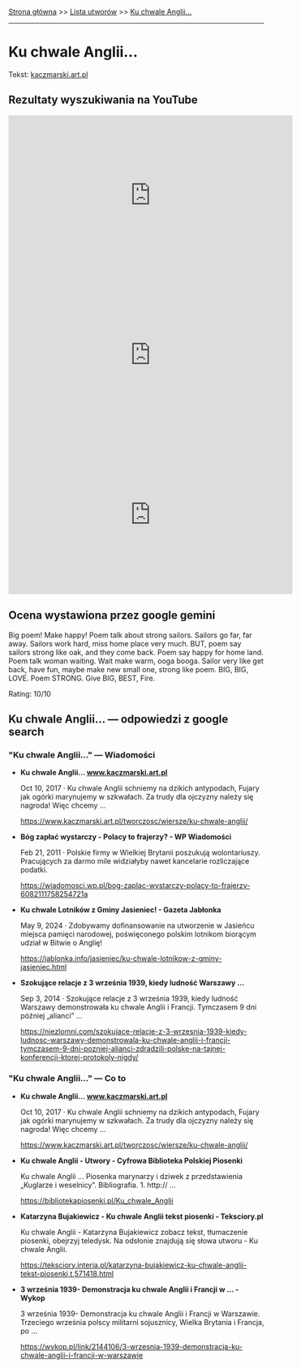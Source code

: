 [Strona główna](../index.md) >> [Lista utworów](../list.md) >> [Ku chwale Anglii…](238.md)

---

# Ku chwale Anglii…

Tekst: [kaczmarski.art.pl](https://www.kaczmarski.art.pl/tworczosc/wiersze/ku-chwale-anglii/)

## Rezultaty wyszukiwania na YouTube

<iframe width="560" height="315" src="https://www.youtube.com/embed/1yrgpOH3s1U?si=IdontcarewhotheIRSsendsImnotpayingtaxes" title="YouTube video player" frameborder="0" allow="accelerometer; autoplay; clipboard-write; encrypted-media; gyroscope; picture-in-picture; web-share" referrerpolicy="strict-origin-when-cross-origin" allowfullscreen></iframe>

<iframe width="560" height="315" src="https://www.youtube.com/embed/3EJBCao3U-k?si=IdontcarewhotheIRSsendsImnotpayingtaxes" title="YouTube video player" frameborder="0" allow="accelerometer; autoplay; clipboard-write; encrypted-media; gyroscope; picture-in-picture; web-share" referrerpolicy="strict-origin-when-cross-origin" allowfullscreen></iframe>

<iframe width="560" height="315" src="https://www.youtube.com/embed/MylAvQwpQXE?si=IdontcarewhotheIRSsendsImnotpayingtaxes" title="YouTube video player" frameborder="0" allow="accelerometer; autoplay; clipboard-write; encrypted-media; gyroscope; picture-in-picture; web-share" referrerpolicy="strict-origin-when-cross-origin" allowfullscreen></iframe>

## Ocena wystawiona przez google gemini

Big poem! Make happy! Poem talk about strong sailors. Sailors go far, far away. Sailors work hard, miss home place very much. BUT, poem say sailors strong like oak, and they come back. Poem say happy for home land. Poem talk woman waiting. Wait make warm, ooga booga. Sailor very like get back, have fun, maybe make new small one, strong like poem. BIG, BIG, LOVE. Poem STRONG. Give BIG, BEST, Fire.

Rating: 10/10


## Ku chwale Anglii… — odpowiedzi z google search

### "Ku chwale Anglii…" — Wiadomości

- **Ku chwale Anglii… www.kaczmarski.art.pl**

    Oct 10, 2017  ·  Ku chwale Anglii schniemy na dzikich antypodach, Fujary jak ogórki marynujemy w szkwałach. Za trudy dla ojczyzny należy się nagroda! Więc chcemy ... 

   <https://www.kaczmarski.art.pl/tworczosc/wiersze/ku-chwale-anglii/>
- **Bóg zapłać wystarczy - Polacy to frajerzy? - WP Wiadomości**

    Feb 21, 2011  ·  Polskie firmy w Wielkiej Brytanii poszukują wolontariuszy. Pracujących za darmo mile widziałyby nawet kancelarie rozliczające podatki. 

   <https://wiadomosci.wp.pl/bog-zaplac-wystarczy-polacy-to-frajerzy-6082111758254721a>
- **Ku chwale Lotników z Gminy Jasieniec! - Gazeta Jabłonka**

    May 9, 2024  ·  Zdobywamy dofinansowanie na utworzenie w Jasieńcu miejsca pamięci narodowej, poświęconego polskim lotnikom biorącym udział w Bitwie o Anglię! 

   <https://jablonka.info/jasieniec/ku-chwale-lotnikow-z-gminy-jasieniec.html>
- **Szokujące relacje z 3 września 1939, kiedy ludność Warszawy ...**

    Sep 3, 2014  ·  Szokujące relacje z 3 września 1939, kiedy ludność Warszawy demonstrowała ku chwale Anglii i Francji. Tymczasem 9 dni później „alianci” ... 

   <https://niezlomni.com/szokujace-relacje-z-3-wrzesnia-1939-kiedy-ludnosc-warszawy-demonstrowala-ku-chwale-anglii-i-francji-tymczasem-9-dni-pozniej-alianci-zdradzili-polske-na-tajnej-konferencji-ktorej-protokoly-nigdy/>

### "Ku chwale Anglii…" — Co to

- **Ku chwale Anglii… www.kaczmarski.art.pl**

    Oct 10, 2017  ·  Ku chwale Anglii schniemy na dzikich antypodach, Fujary jak ogórki marynujemy w szkwałach. Za trudy dla ojczyzny należy się nagroda! Więc chcemy ... 

   <https://www.kaczmarski.art.pl/tworczosc/wiersze/ku-chwale-anglii/>
- **Ku chwale Anglii - Utwory - Cyfrowa Biblioteka Polskiej Piosenki**

    Ku chwale Anglii ... Piosenka marynarzy i dziwek z przedstawienia „Kuglarze i weselnicy”. Bibliografia. 1. http:// ... 

   <https://bibliotekapiosenki.pl/Ku_chwale_Anglii>
- **Katarzyna Bujakiewicz - Ku chwale Anglii tekst piosenki - Teksciory.pl**

    Ku chwale Anglii - Katarzyna Bujakiewicz zobacz tekst, tłumaczenie piosenki, obejrzyj teledysk. Na odsłonie znajdują się słowa utworu - Ku chwale Anglii. 

   <https://teksciory.interia.pl/katarzyna-bujakiewicz-ku-chwale-anglii-tekst-piosenki,t,571418.html>
- **3 września 1939- Demonstracja ku chwale Anglii i Francji w ... - Wykop**

    3 września 1939- Demonstracja ku chwale Anglii i Francji w Warszawie. Trzeciego września polscy militarni sojusznicy, Wielka Brytania i Francja, po ... 

   <https://wykop.pl/link/2144106/3-wrzesnia-1939-demonstracja-ku-chwale-anglii-i-francji-w-warszawie>

